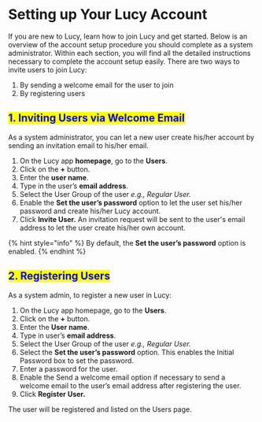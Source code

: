 # Setting up Your Lucy Account

If you are new to Lucy, learn how to join Lucy and get started. Below is an overview of the account setup procedure you should complete as a system administrator. Within each section, you will find all the detailed instructions necessary to complete the account setup easily. There are two ways to invite users to join Lucy:

1. By sending a welcome email for the user to join
2. By registering users

## <mark style="color:blue;">1. Inviting Users via Welcome Email</mark>

As a system administrator, you can let a new user create his/her account by sending an invitation email to his/her email.

1. On the Lucy app **homepage**, go to the **Users**.
2. Click on the **+** button.
3. Enter the **user name**.
4. Type in the user’s **email address**.
5. Select the User Group of the user _e.g., Regular User._
6. Enable the **Set the user’s password** option to let the user set his/her password and create his/her Lucy account.
7. Click **Invite User.** An invitation request will be sent to the user's email address to let the user create his/her own account.

{% hint style="info" %}
By default, the **Set the user’s password** option is enabled.
{% endhint %}

## <mark style="color:blue;">2. Registering Users</mark>

As a system admin, to register a new user in Lucy:

1. On the Lucy app homepage, go to the **Users**.
2. Click on the **+** button.
3. Enter the **User name**.
4. Type in user’s **email address**.
5. Select the User Group of the user _e.g., Regular User._
6. Select the **Set the user’s password** option. This enables the Initial Password box to set the password.
7. Enter a password for the user.
8. Enable the Send a welcome email option if necessary to send a welcome email to the user’s email address after registering the user.
9. Click **Register User.**

The user will be registered and listed on the Users page.
